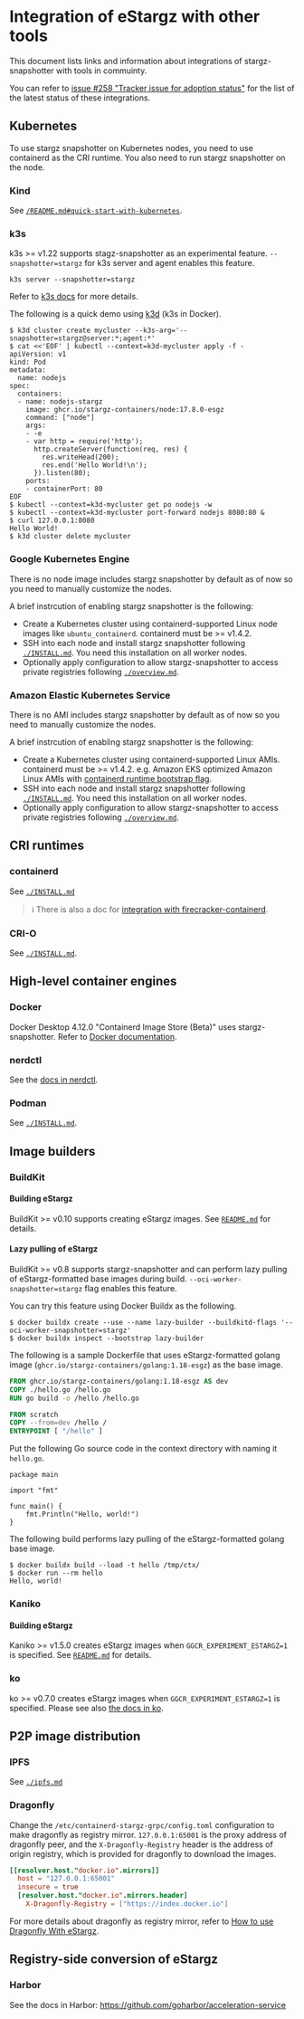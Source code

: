 # Integration of eStargz with other tools

This document lists links and information about integrations of stargz-snapshotter with tools in commuinty.

You can refer to [issue #258 "Tracker issue for adoption status"](https://github.com/containerd/stargz-snapshotter/issues/258) for the list of the latest status of these integrations.

## Kubernetes

To use stargz snapshotter on Kubernetes nodes, you need to use containerd as the CRI runtime.
You also need to run stargz snapshotter on the node.

### Kind

See [`/README.md#quick-start-with-kubernetes`](/README.md#quick-start-with-kubernetes).

### k3s

k3s >= v1.22 supports stagz-snapshotter as an experimental feature.
`--snapshotter=stargz` for k3s server and agent enables this feature.

```
k3s server --snapshotter=stargz
```

Refer to [k3s docs](https://docs.k3s.io/advanced#enabling-lazy-pulling-of-estargz-experimental) for more details.

The following is a quick demo using [k3d](https://github.com/k3d-io/k3d) (k3s in Docker).

```console
$ k3d cluster create mycluster --k3s-arg='--snapshotter=stargz@server:*;agent:*'
$ cat <<'EOF' | kubectl --context=k3d-mycluster apply -f -
apiVersion: v1
kind: Pod
metadata:
  name: nodejs
spec:
  containers:
  - name: nodejs-stargz
    image: ghcr.io/stargz-containers/node:17.8.0-esgz
    command: ["node"]
    args:
    - -e
    - var http = require('http');
      http.createServer(function(req, res) {
        res.writeHead(200);
        res.end('Hello World!\n');
      }).listen(80);
    ports:
    - containerPort: 80
EOF
$ kubectl --context=k3d-mycluster get po nodejs -w
$ kubectl --context=k3d-mycluster port-forward nodejs 8080:80 &
$ curl 127.0.0.1:8080
Hello World!
$ k3d cluster delete mycluster
```

### Google Kubernetes Engine

There is no node image includes stargz snapshotter by default as of now so you need to manually customize the nodes.

A brief instrcution of enabling stargz snapshotter is the following:

- Create a Kubernetes cluster using containerd-supported Linux node images like `ubuntu_containerd`. containerd must be >= v1.4.2.
- SSH into each node and install stargz snapshotter following [`./INSTALL.md`](./INSTALL.md#install-stargz-snapshotter-for-containerd-with-systemd). You need this installation on all worker nodes.
- Optionally apply configuration to allow stargz-snapshotter to access private registries following [`./overview.md`](./overview.md#authentication).

### Amazon Elastic Kubernetes Service

There is no AMI includes stargz snapshotter by default as of now so you need to manually customize the nodes.

A brief instrcution of enabling stargz snapshotter is the following:

- Create a Kubernetes cluster using containerd-supported Linux AMIs. containerd must be >= v1.4.2. e.g. Amazon EKS optimized Amazon Linux AMIs with [containerd runtime bootstrap flag](https://docs.aws.amazon.com/eks/latest/userguide/eks-optimized-ami.html).
- SSH into each node and install stargz snapshotter following [`./INSTALL.md`](./INSTALL.md#install-stargz-snapshotter-for-containerd-with-systemd). You need this installation on all worker nodes.
- Optionally apply configuration to allow stargz-snapshotter to access private registries following [`./overview.md`](./overview.md#authentication).

## CRI runtimes

### containerd

See [`./INSTALL.md`](./INSTALL.md#install-stargz-snapshotter-for-containerd-with-systemd)

> :information_source: There is also a doc for [integration with firecracker-containerd](https://github.com/firecracker-microvm/firecracker-containerd/blob/24f1fcf99ebf6edcb94edd71a2affbcdae6b08e7/docs/remote-snapshotter-getting-started.md).

### CRI-O

See [`./INSTALL.md`](./INSTALL.md#install-stargz-store-for-cri-opodman-with-systemd).

## High-level container engines

### Docker

Docker Desktop 4.12.0 "Containerd Image Store (Beta)" uses stargz-snapshotter.
Refer to [Docker documentation](https://docs.docker.com/desktop/containerd/).

### nerdctl

See the [docs in nerdctl](https://github.com/containerd/nerdctl/blob/main/docs/stargz.md).

### Podman

See [`./INSTALL.md`](./INSTALL.md#install-stargz-store-for-cri-opodman-with-systemd).

## Image builders

### BuildKit

#### Building eStargz

BuildKit >= v0.10 supports creating eStargz images.
See [`README.md`](/README.md#building-estargz-images-using-buildkit) for details.

#### Lazy pulling of eStargz

BuildKit >= v0.8 supports stargz-snapshotter and can perform lazy pulling of eStargz-formatted base images during build.
`--oci-worker-snapshotter=stargz` flag enables this feature.

You can try this feature using Docker Buildx as the following.

```
$ docker buildx create --use --name lazy-builder --buildkitd-flags '--oci-worker-snapshotter=stargz'
$ docker buildx inspect --bootstrap lazy-builder
```

The following is a sample Dockerfile that uses eStargz-formatted golang image (`ghcr.io/stargz-containers/golang:1.18-esgz`) as the base image.

```Dockerfile
FROM ghcr.io/stargz-containers/golang:1.18-esgz AS dev
COPY ./hello.go /hello.go
RUN go build -o /hello /hello.go

FROM scratch
COPY --from=dev /hello /
ENTRYPOINT [ "/hello" ]
```

Put the following Go source code in the context directory with naming it `hello.go`.

```golang
package main

import "fmt"

func main() {
	fmt.Println("Hello, world!")
}
```

The following build performs lazy pulling of the eStargz-formatted golang base image.

```console
$ docker buildx build --load -t hello /tmp/ctx/
$ docker run --rm hello
Hello, world!
```

### Kaniko

#### Building eStargz

Kaniko >= v1.5.0 creates eStargz images when `GGCR_EXPERIMENT_ESTARGZ=1` is specified.
See [`README.md`](/README.md#building-estargz-images-using-kaniko) for details.

### ko

ko >= v0.7.0 creates eStargz images when `GGCR_EXPERIMENT_ESTARGZ=1` is specified.
Please see also [the docs in ko](https://github.com/ko-build/ko/blob/f70e3cad38c3bbd232f51604d922b8baff31144e/docs/advanced/faq.md#can-i-optimize-images-for-estargz-support).

## P2P image distribution

### IPFS

See [`./ipfs.md`](./ipfs.md)

### Dragonfly

Change the `/etc/containerd-stargz-grpc/config.toml` configuration to make dragonfly as registry mirror.
`127.0.0.1:65001` is the proxy address of dragonfly peer,
and the `X-Dragonfly-Registry` header is the address of origin registry,
which is provided for dragonfly to download the images.

```toml
[[resolver.host."docker.io".mirrors]]
  host = "127.0.0.1:65001"
  insecure = true
  [resolver.host."docker.io".mirrors.header]
    X-Dragonfly-Registry = ["https://index.docker.io"]
```

For more details about dragonfly as registry mirror,
refer to [How to use Dragonfly With eStargz](https://d7y.io/docs/setup/integration/stargz/).

## Registry-side conversion of eStargz

### Harbor

See the docs in Harbor: https://github.com/goharbor/acceleration-service
